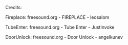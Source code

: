 Credits:

Fireplace:
    freesound.org - FIREPLACE - leosalom

TubeEnter:
    freesound.org - Tube Enter - JustInvoke

DoorUnlock:
    freesound.org - Door Unlock - angelkunev